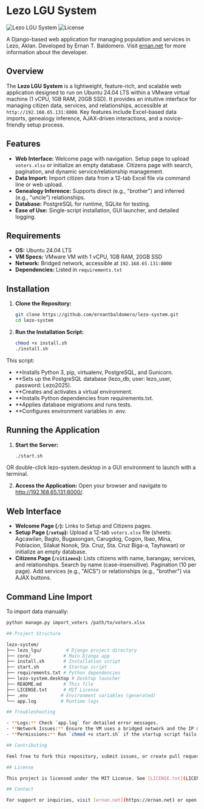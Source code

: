# Lezo LGU System

![Lezo LGU System](https://img.shields.io/badge/Django-5.0-green.svg) ![License](https://img.shields.io/badge/License-MIT-blue.svg)

A Django-based web application for managing population and services in Lezo, Aklan. Developed by Ernan T. Baldomero. Visit [ernan.net](https://ernan.net) for more information about the developer.

## Overview

The **Lezo LGU System** is a lightweight, feature-rich, and scalable web application designed to run on Ubuntu 24.04 LTS within a VMware virtual machine (1 vCPU, 1GB RAM, 20GB SSD). It provides an intuitive interface for managing citizen data, services, and relationships, accessible at `http://192.168.65.131:8000`. Key features include Excel-based data imports, genealogy inference, AJAX-driven interactions, and a novice-friendly setup process.

## Features

- **Web Interface:** Welcome page with navigation. Setup page to upload `voters.xlsx` or initialize an empty database. Citizens page with search, pagination, and dynamic service/relationship management.
- **Data Import:** Import citizen data from a 12-tab Excel file via command line or web upload.
- **Genealogy Inference:** Supports direct (e.g., "brother") and inferred (e.g., "uncle") relationships.
- **Database:** PostgreSQL for runtime, SQLite for testing.
- **Ease of Use:** Single-script installation, GUI launcher, and detailed logging.

## Requirements

- **OS:** Ubuntu 24.04 LTS
- **VM Specs:** VMware VM with 1 vCPU, 1GB RAM, 20GB SSD
- **Network:** Bridged network, accessible at `192.168.65.131:8000`
- **Dependencies:** Listed in `requirements.txt`

## Installation

1. **Clone the Repository:**
   ```bash
   git clone https://github.com/ernantbaldomero/lezo-system.git
   cd lezo-system
   
2. **Run the Installation Script:**
   ```bash
   chmod +x install.sh
   ./install.sh

This script:
- **Installs Python 3, pip, virtualenv, PostgreSQL, and Gunicorn.
- **Sets up the PostgreSQL database (lezo_db, user: lezo_user, password: Lezo2025).
- **Creates and activates a virtual environment.
- **Installs Python dependencies from requirements.txt.
- **Applies database migrations and runs tests.
- **Configures environment variables in .env.

## Running the Application

1. **Start the Server:**
   ```bash
   ./start.sh
   
OR double-click lezo-system.desktop in a GUI environment to launch with a terminal.

2. **Access the Application:**
Open your browser and navigate to http://192.168.65.131:8000/.

## Web Interface

- **Welcome Page (`/`):** Links to Setup and Citizens pages.
- **Setup Page (`/setup`):** Upload a 12-tab `voters.xlsx` file (sheets: Agcawilan, Bagto, Bugasongan, Carugdog, Cogon, Ibao, Mina, Poblacion, Silakat Nonok, Sta. Cruz, Sta. Cruz Biga-a, Tayhawan) or initialize an empty database.
- **Citizens Page (`/citizens`):** Lists citizens with name, barangay, services, and relationships. Search by name (case-insensitive). Pagination (10 per page). Add services (e.g., "AICS") or relationships (e.g., "brother") via AJAX buttons.

## Command Line Import
To import data manually:
```bash
python manage.py import_voters /path/to/voters.xlsx

## Project Structure

lezo-system/
├── lezo_lgu/         # Django project directory
├── core/            # Main Django app
├── install.sh       # Installation script
├── start.sh         # Startup script
├── requirements.txt # Python dependencies
├── lezo-system.desktop # Desktop launcher
├── README.md        # This file
├── LICENSE.txt      # MIT License
├── .env            # Environment variables (generated)
└── app.log         # Runtime logs

## Troubleshooting

- **Logs:** Check `app.log` for detailed error messages.
- **Network Issues:** Ensure the VM uses a bridged network and the IP matches `192.168.65.131`.
- **Permissions:** Run `chmod +x start.sh` if the startup script fails.

## Contributing

Feel free to fork this repository, submit issues, or create pull requests. Contributions are welcome to enhance features like reporting or authentication.

## License

This project is licensed under the MIT License. See [LICENSE.txt](LICENSE.txt) for details. © 2025 Ernan T. Baldomero. All rights reserved.

## Contact

For support or inquiries, visit [ernan.net](https://ernan.net) or open an issue on this repository.






